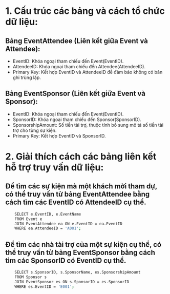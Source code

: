 # 1. Cấu trúc các bảng và cách tổ chức dữ liệu:

## Bảng EventAttendee (Liên kết giữa Event và Attendee):

- EventID: Khóa ngoại tham chiếu đến Event(EventID).
- AttendeeID: Khóa ngoại tham chiếu đến Attendee(AttendeeID).
- Primary Key: Kết hợp EventID và AttendeeID để đảm bảo không có bản ghi trùng lặp.

## Bảng EventSponsor (Liên kết giữa Event và Sponsor):

- EventID: Khóa ngoại tham chiếu đến Event(EventID).
- SponsorID: Khóa ngoại tham chiếu đến Sponsor(SponsorID).
- SponsorshipAmount: Số tiền tài trợ, thuộc tính bổ sung mô tả số tiền tài trợ cho từng sự kiện.
- Primary Key: Kết hợp EventID và SponsorID.

# 2. Giải thích cách các bảng liên kết hỗ trợ truy vấn dữ liệu:

## Để tìm các sự kiện mà một khách mời tham dự, có thể truy vấn từ bảng EventAttendee bằng cách tìm các EventID có AttendeeID cụ thể.

```bash
    SELECT e.EventID, e.EventName
    FROM Event e
    JOIN EventAttendee ea ON e.EventID = ea.EventID
    WHERE ea.AttendeeID = 'A001';
```

## Để tìm các nhà tài trợ của một sự kiện cụ thể, có thể truy vấn từ bảng EventSponsor bằng cách tìm các SponsorID có EventID cụ thể.

```bash
    SELECT s.SponsorID, s.SponsorName, es.SponsorshipAmount
    FROM Sponsor s
    JOIN EventSponsor es ON s.SponsorID = es.SponsorID
    WHERE es.EventID = 'E001';
```
